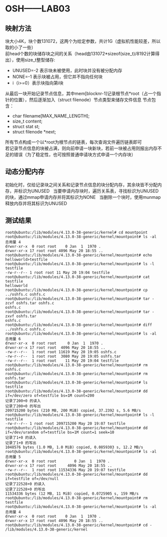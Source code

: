 # OSH——LAB03  
## 映射方法  

块大小4K，块个数131072，这两个为给定参数，共计1G（虚拟机性能较差，所以取的小了一些）  
前head个数的块储存块之间的关系（head由131072\*sizeof(size_t)/8192计算得出），使用size_t整型储存:  
* UNUSED=-2 表示块未被使用，此时块并没有被分配内存
* NONE=-1 表示块被占用，但它并不指向任何块
* i（i>=0）表示块指向第i块

从最后一块开始记录节点信息，其中mem[blocknr-1]记录根节点\*root（占一个指针的位置），然后逐渐加入（struct filenode）节点类型来储存文件信息
节点包含：
* char filename[MAX_NAME_LENGTH];
* size_t content;
* struct stat st;
* struct filenode *next;

所有节点构成一个以\*root为根节点的链表，每次查询文件遍历链表即可  
若记录节点信息的块被占满，则向前申请一块新块，若前一块被占用则报出内存不足的错误（为了稳定性，也可按照普通申请块方式申请一个内存块）

## 动态分配内存

初始化时，仅给记录块之间关系和记录节点信息的块分配内存，其余块皆不分配内存，并标识为UNUSED  
当要申请内存块时，遍历关系表，寻找标识为UNUSED的块，通过mmap申请内存并将其标识为NONE  
当删除一个块时，使用munmap释放内存并将其标识为UNUSED

## 测试结果

```
root@ubuntu:/lib/modules/4.13.0-38-generic/kernel# cd mountpoint
root@ubuntu:/lib/modules/4.13.0-38-generic/kernel/mountpoint# ls -al
总用量 4
drwxr-xr-x  0 root root    0 Jan  1  1970 .
drwxr-xr-x 17 root root 4096 May 20 18:55 ..
root@ubuntu:/lib/modules/4.13.0-38-generic/kernel/mountpoint# echo helloworld>testfile
root@ubuntu:/lib/modules/4.13.0-38-generic/kernel/mountpoint# ls -l testfile
-rw-r--r-- 1 root root 11 May 20 19:04 testfile
root@ubuntu:/lib/modules/4.13.0-38-generic/kernel/mountpoint# cat testfile
helloworld
root@ubuntu:/lib/modules/4.13.0-38-generic/kernel/mountpoint# cp ../oshfs.c oshfs.c
root@ubuntu:/lib/modules/4.13.0-38-generic/kernel/mountpoint# tar -zcvf oshfs.tar oshfs.c
oshfs.c
root@ubuntu:/lib/modules/4.13.0-38-generic/kernel/mountpoint# tar -zxvf oshfs.tar
oshfs.c
root@ubuntu:/lib/modules/4.13.0-38-generic/kernel/mountpoint# diff ../oshfs.c oshfs.c
root@ubuntu:/lib/modules/4.13.0-38-generic/kernel/mountpoint# ls -al
总用量 6
drwxr-xr-x  0 root root     0 Jan  1  1970 .
drwxr-xr-x 17 root root  4096 May 20 18:55 ..
-rw-r--r--  1 root root 11619 May 20 19:05 oshfs.c
-rw-r--r--  1 root root  3080 May 20 19:05 oshfs.tar
-rw-r--r--  1 root root    11 May 20 19:04 testfile
root@ubuntu:/lib/modules/4.13.0-38-generic/kernel/mountpoint# rm oshfs.c
root@ubuntu:/lib/modules/4.13.0-38-generic/kernel/mountpoint# rm oshfs.tar
root@ubuntu:/lib/modules/4.13.0-38-generic/kernel/mountpoint# ls
testfile
root@ubuntu:/lib/modules/4.13.0-38-generic/kernel/mountpoint# dd if=/dev/zero of=testfile bs=1M count=200
记录了200+0 的读入
记录了200+0 的写出
209715200 bytes (210 MB, 200 MiB) copied, 37.2392 s, 5.6 MB/s
root@ubuntu:/lib/modules/4.13.0-38-generic/kernel/mountpoint# ls -l testfile
-rw-r--r-- 1 root root 209715200 May 20 19:07 testfile
root@ubuntu:/lib/modules/4.13.0-38-generic/kernel/mountpoint# dd if=/dev/urandom of=testfile bs=1M count=1 seek=10
记录了1+0 的读入
记录了1+0 的写出
1048576 bytes (1.0 MB, 1.0 MiB) copied, 0.0859303 s, 12.2 MB/s
root@ubuntu:/lib/modules/4.13.0-38-generic/kernel/mountpoint# ls -al
总用量 5
drwxr-xr-x  0 root root        0 Jan  1  1970 .
drwxr-xr-x 17 root root     4096 May 20 18:55 ..
-rw-r--r--  1 root root 11534336 May 20 19:07 testfile
root@ubuntu:/lib/modules/4.13.0-38-generic/kernel/mountpoint# dd if=testfile of=/dev/null
记录了22528+0 的读入
记录了22528+0 的写出
11534336 bytes (12 MB, 11 MiB) copied, 0.0725905 s, 159 MB/s
root@ubuntu:/lib/modules/4.13.0-38-generic/kernel/mountpoint# rm testfile
root@ubuntu:/lib/modules/4.13.0-38-generic/kernel/mountpoint# ls -al
总用量 4
drwxr-xr-x  0 root root    0 Jan  1  1970 .
drwxr-xr-x 17 root root 4096 May 20 18:55 ..
root@ubuntu:/lib/modules/4.13.0-38-generic/kernel/mountpoint# cd -
/lib/modules/4.13.0-38-generic/kernel

```
